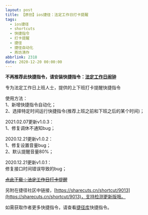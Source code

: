 ```yaml
---
layout: post
title: 【原创】ios捷径：法定工作日打卡提醒
tags:
  - ios捷径
  - shortcuts
  - 快捷指令
  - 打卡提醒
  - 捷径
  - 捷径自动化
  - 燕坊清作
abbrlink: 2318
date: 2020-12-20 00:00:00
---
```


<!-- wp:paragraph {"textColor":"luminous-vivid-orange"} -->

**不再推荐此快捷指令，请安装快捷指令：[法定工作日闹钟](https://sharecuts.cn/shortcut/8420)**

<!-- /wp:paragraph -->

<!-- wp:paragraph -->

专为法定工作日上班人士，提供的上下班打卡提醒快捷指令

<!-- /wp:paragraph -->

<!-- wp:paragraph -->

使用方法：  
1、新增快捷指令自动化；  
2、选择特定时间运行快捷指令(推荐上班之前和下班之后的某个时间)；

<!-- /wp:paragraph -->

<!-- wp:paragraph -->

2021.02.07更新v1.0.3：  
1、修复调休不通知bug；

<!-- /wp:paragraph -->

<!-- wp:paragraph -->

2020.12.21更新v1.0.2：  
1、修复设置音量bug；  
2、默认提醒音量80%；

<!-- /wp:paragraph -->

<!-- wp:paragraph -->

2020.12.21更新v1.0.1：  
修复接口时间错误导致的bug；

<!-- /wp:paragraph -->

<!-- wp:paragraph -->

[<s>点此下载：法定工作日打卡提醒</s>](https://www.icloud.com/shortcuts/5d9022df4d014807914567f41bfc917e)

<!-- /wp:paragraph -->

<!-- wp:paragraph -->

另附在捷径社区中链接，[https://sharecuts.cn/shortcut/9013](https://sharecuts.cn/shortcut/9013)，支持检测更新版哦。

<!-- /wp:paragraph -->

<!-- wp:paragraph -->

如需获取作者更多快捷指令，请查看[捷径库](https://www.bmqy.net/2342.html)快捷指令。

<!-- /wp:paragraph -->